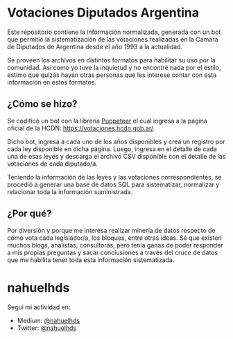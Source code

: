# Votaciones Diputados Argentina

Este repositorio contiene la información normalizada, generada con un bot que permitió la sistematización de las votaciones realizadas en la Cámara de Diputados de Argentina desde el año 1993 a la actualidad.

Se proveen los archivos en distintos formatos para habilitar su uso por la comunidad. Así como yo tuve la inquietud y no encontré nada por el estilo, estimo que quizás hayan otras personas que les interese contar con esta información en estos formatos.

## ¿Cómo se hizo?

Se codificó un bot con la librería [Puppeteer](https://pptr.dev/) el cual ingresa a la página oficial de la HCDN: https://votaciones.hcdn.gob.ar/.

Dicho bot, ingresa a cada uno de los años disponibles y crea un registro por cada ley disponible en dicha página. Luego, ingresa en el detalle de cada una de esas leyes y descarga el archivo CSV disponible con el detalle de las votaciones de cada diputado/a.

Teniendo la información de las leyes y las votaciones correspondientes, se procedió a generar una base de datos SQL para sistematizar, normalizar y relacionar toda la información suministrada.

## ¿Por qué?

Por diversión y porque me interesa realizar minería de datos respecto de cómo vota cada legislador/a, los bloques, entre otras ideas. Sé que existen muchos blogs, analistas, consultoras, pero tenía ganas de poder responder a mis propias preguntas y sacar conclusiones a través del cruce de datos que me habilita tener toda esta información sistematizada.

# nahuelhds

Segui mi actividad en:
- Medium: [@nahuelhds](http://medium.com/@nahuelhds)
- Twitter: [@nahuelhds](https://twitter.com/nahuelhds)

